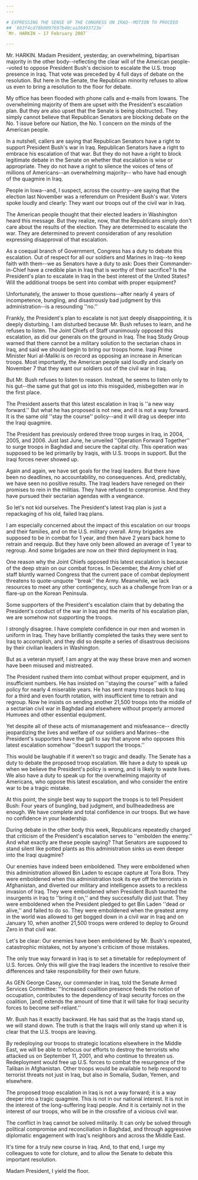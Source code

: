 ```yaml
---
---

# EXPRESSING THE SENSE OF THE CONGRESS ON IRAQ--MOTION TO PROCEED
## `663f4cd78b0097697b40caa36493723e`
`Mr. HARKIN — 17 February 2007`

---
```



Mr. HARKIN. Madam President, yesterday, an overwhelming, bipartisan 
majority in the other body--reflecting the clear will of the American 
people--voted to oppose President Bush's decision to escalate the U.S. 
troop presence in Iraq. That vote was preceded by 4 full days of debate 
on the resolution. But here in the Senate, the Republican minority 
refuses to allow us even to bring a resolution to the floor for debate.

My office has been flooded with phone calls and e-mails from Iowans. 
The overwhelming majority of them are upset with the President's 
escalation plan. But they are also upset that the Senate is being 
obstructed. They simply cannot believe that Republican Senators are 
blocking debate on the No. 1 issue before our Nation, the No. 1 concern 
on the minds of the American people.

In a nutshell, callers are saying that Republican Senators have a 
right to support President Bush's war in Iraq. Republican Senators have 
a right to embrace his escalation of that war. But they do not have a 
right to block legitimate debate in the Senate on whether that 
escalation is wise or appropriate. They do not have a right to silence 
the voices of tens of millions of Americans--an overwhelming majority--
who have had enough of the quagmire in Iraq.

People in Iowa--and, I suspect, across the country--are saying that 
the election last November was a referendum on President Bush's war. 
Voters spoke loudly and clearly: They want our troops out of the civil 
war in Iraq.

The American people thought that their elected leaders in Washington 
heard this message. But they realize, now, that the Republicans simply 
don't care about the results of the election. They are determined to 
escalate the war. They are determined to prevent consideration of any 
resolution expressing disapproval of that escalation.

As a coequal branch of Government, Congress has a duty to debate this 
escalation. Out of respect for all our soldiers and Marines in Iraq--to 
keep faith with them--we as Senators have a duty to ask: Does their 
Commander-in-Chief have a credible plan in Iraq that is worthy of their 
sacrifice? Is the President's plan to escalate in Iraq in the best 
interest of the United States? Will the additional troops be sent into 
combat with proper equipment?


Unfortunately, the answer to those questions--after nearly 4 years of 
incompetence, bungling, and disastrously bad judgment by this 
administration--is a resounding ''no.''

Frankly, the President's plan to escalate is not just deeply 
disappointing, it is deeply disturbing. I am disturbed because Mr. Bush 
refuses to learn, and he refuses to listen. The Joint Chiefs of Staff 
unanimously opposed this escalation, as did our generals on the ground 
in Iraq. The Iraq Study Group warned that there cannot be a military 
solution to the sectarian chaos in Iraq, and said we should begin to 
bring our troops home. Iraqi Prime Minister Nuri al-Maliki is on record 
as opposing an increase in American troops. Most importantly, the 
American people said loudly and clearly on November 7 that they want 
our soldiers out of the civil war in Iraq.

But Mr. Bush refuses to listen to reason. Instead, he seems to listen 
only to his gut--the same gut that got us into this misguided, 
misbegotten war in the first place.

The President asserts that this latest escalation in Iraq is ''a new 
way forward.'' But what he has proposed is not new, and it is not a way 
forward. It is the same old ''stay the course'' policy--and it will 
drag us deeper into the Iraqi quagmire.

The President has previously ordered three troop surges in Iraq, in 
2004, 2005, and 2006. Just last June, he unveiled ''Operation Forward 
Together'' to surge troops in Baghdad and secure the capital city. This 
operation was supposed to be led primarily by Iraqis, with U.S. troops 
in support. But the Iraqi forces never showed up.

Again and again, we have set goals for the Iraqi leaders. But there 
have been no deadlines, no accountability, no consequences. And, 
predictably, we have seen no positive results. The Iraqi leaders have 
reneged on their promises to rein in the militias. They have refused to 
compromise. And they have pursued their sectarian agendas with a 
vengeance.

So let's not kid ourselves. The President's latest Iraq plan is just 
a repackaging of his old, failed Iraq plans.

I am especially concerned about the impact of this escalation on our 
troops and their families, and on the U.S. military overall. Army 
brigades are supposed to be in combat for 1 year, and then have 2 years 
back home to retrain and reequip. But they have only been allowed an 
average of 1 year to regroup. And some brigades are now on their third 
deployment in Iraq.

One reason why the Joint Chiefs opposed this latest escalation is 
because of the deep strain on our combat forces. In December, the Army 
chief of staff bluntly warned Congress that the current pace of combat 
deployment threatens to quote-unquote ''break'' the Army. Meanwhile, we 
lack resources to meet any other contingency, such as a challenge from 
Iran or a flare-up on the Korean Peninsula.

Some supporters of the President's escalation claim that by debating 
the President's conduct of the war in Iraq and the merits of his 
escalation plan, we are somehow not supporting the troops.

I strongly disagree. I have complete confidence in our men and women 
in uniform in Iraq. They have brilliantly completed the tasks they were 
sent to Iraq to accomplish, and they did so despite a series of 
disastrous decisions by their civilian leaders in Washington.

But as a veteran myself, I am angry at the way these brave men and 
women have been misused and mistreated.

The President rushed them into combat without proper equipment, and 
in insufficient numbers. He has insisted on ''staying the course'' with 
a failed policy for nearly 4 miserable years. He has sent many troops 
back to Iraq for a third and even fourth rotation, with insufficient 
time to retrain and regroup. Now he insists on sending another 21,500 
troops into the middle of a sectarian civil war in Baghdad and 
elsewhere without properly armored Humvees and other essential 
equipment.

Yet despite all of these acts of mismanagement and misfeasance--
directly jeopardizing the lives and welfare of our soldiers and 
Marines--the President's supporters have the gall to say that anyone 
who opposes this latest escalation somehow ''doesn't support the 
troops.''

This would be laughable if it weren't so tragic and deadly. The 
Senate has a duty to debate the proposed troop escalation. We have a 
duty to speak up when we believe the President's policy is wrong, and 
is likely to waste lives. We also have a duty to speak up for the 
overwhelming majority of Americans, who oppose this latest escalation, 
and who consider the entire war to be a tragic mistake.

At this point, the single best way to support the troops is to tell 
President Bush: Four years of bungling, bad judgment, and 
bullheadedness are enough. We have complete and total confidence in our 
troops. But we have no confidence in your leadership.

During debate in the other body this week, Republicans repeatedly 
charged that criticism of the President's escalation serves to 
''embolden the enemy.'' And what exactly are these people saying? That 
Senators are supposed to stand silent like potted plants as this 
administration sinks us even deeper into the Iraqi quagmire?

Our enemies have indeed been emboldened. They were emboldened when 
this administration allowed Bin Laden to escape capture at Tora Bora. 
They were emboldened when this administration took its eye off the 
terrorists in Afghanistan, and diverted our military and intelligence 
assets to a reckless invasion of Iraq. They were emboldened when 
President Bush taunted the insurgents in Iraq to ''bring it on,'' and 
they successfully did just that. They were emboldened when the 
President pledged to get Bin Laden ''dead or alive,'' and failed to do 
so. They were emboldened when the greatest army in the world was 
allowed to get bogged down in a civil war in Iraq and on January 10, 
when another 21,500 troops were ordered to deploy to Ground Zero in 
that civil war.


Let's be clear: Our enemies have been emboldened by Mr. Bush's 
repeated, catastrophic mistakes, not by anyone's criticism of those 
mistakes.



The only true way forward in Iraq is to set a timetable for 
redeployment of U.S. forces. Only this will give the Iraqi leaders the 
incentive to resolve their differences and take responsibility for 
their own future.

As GEN George Casey, our commander in Iraq, told the Senate Armed 
Services Committee: ''Increased coalition presence feeds the notion of 
occupation, contributes to the dependency of Iraqi security forces on 
the coalition, [and] extends the amount of time that it will take for 
Iraqi security forces to become self-reliant.''

Mr. Bush has it exactly backward. He has said that as the Iraqis 
stand up, we will stand down. The truth is that the Iraqis will only 
stand up when it is clear that the U.S. troops are leaving.

By redeploying our troops to strategic locations elsewhere in the 
Middle East, we will be able to refocus our efforts to destroy the 
terrorists who attacked us on September 11, 2001, and who continue to 
threaten us. Redeployment would free up U.S. forces to combat the 
resurgence of the Taliban in Afghanistan. Other troops would be 
available to help respond to terrorist threats not just in Iraq, but 
also in Somalia, Sudan, Yemen, and elsewhere.

The proposed troop escalation in Iraq is not a way forward; it is a 
way deeper into a tragic quagmire. This is not in our national 
interest. It is not in the interest of the long-suffering Iraqi people. 
And it is certainly not in the interest of our troops, who will be in 
the crossfire of a vicious civil war.

The conflict in Iraq cannot be solved militarily. It can only be 
solved through political compromise and reconciliation in Baghdad, and 
through aggressive diplomatic engagement with Iraq's neighbors and 
across the Middle East.

It's time for a truly new course in Iraq. And, to that end, I urge my 
colleagues to vote for cloture, and to allow the Senate to debate this 
important resolution.

Madam President, I yield the floor.